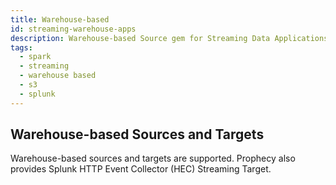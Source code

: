 ```yaml
---
title: Warehouse-based
id: streaming-warehouse-apps
description: Warehouse-based Source gem for Streaming Data Applications
tags:
  - spark
  - streaming
  - warehouse based
  - s3
  - splunk
---
```


## Warehouse-based Sources and Targets

Warehouse-based sources and targets are supported. Prophecy also provides Splunk HTTP Event Collector (HEC) Streaming Target.
